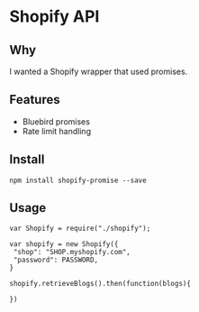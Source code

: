 # Shopify API

## Why

I wanted a Shopify wrapper that used promises.

## Features

 * Bluebird promises
 * Rate limit handling

## Install

```
npm install shopify-promise --save
```

## Usage

```
var Shopify = require("./shopify");

var shopify = new Shopify({
 "shop": "SHOP.myshopify.com",
 "password": PASSWORD,
}

shopify.retrieveBlogs().then(function(blogs){

})
```
